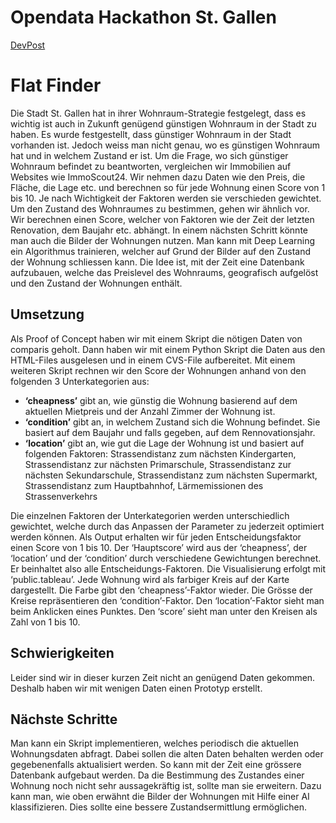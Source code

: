 # Opendata Hackathon St. Gallen
[DevPost](https://opendatahack-stgallen.devpost.com/)

# Flat Finder
Die Stadt St. Gallen hat in ihrer Wohnraum-Strategie festgelegt, dass es wichtig ist auch in Zukunft genügend günstigen Wohnraum in der Stadt zu haben.
Es wurde festgestellt, dass günstiger Wohnraum in der Stadt vorhanden ist. Jedoch weiss man nicht genau, wo es günstigen Wohnraum hat und in welchem Zustand er ist.
Um die Frage, wo sich günstiger Wohnraum befindet zu beantworten, vergleichen wir Immobilien auf Websites wie ImmoScout24. Wir nehmen dazu Daten wie den Preis, die Fläche,
die Lage etc. und berechnen so für jede Wohnung einen Score von 1 bis 10. Je nach Wichtigkeit der Faktoren werden sie verschieden gewichtet.
Um den Zustand des Wohnraumes zu bestimmen, gehen wir ähnlich vor. Wir berechnen einen Score, welcher von Faktoren wie der Zeit der letzten Renovation, dem Baujahr etc. 
abhängt. In einem nächsten Schritt könnte man auch die Bilder der Wohnungen nutzen. Man kann mit Deep Learning ein Algorithmus trainieren, welcher auf Grund der Bilder auf 
den Zustand der Wohnung schliessen kann. Die Idee ist, mit der Zeit eine Datenbank aufzubauen, welche das Preislevel des Wohnraums, geografisch aufgelöst und den 
Zustand der Wohnungen enthält.

## Umsetzung
Als Proof of Concept haben wir mit einem Skript die nötigen Daten von comparis geholt. Dann haben wir mit einem Python Skript die Daten aus den HTML-Files ausgelesen und 
in einem CVS-File aufbereitet. Mit einem weiteren Skript rechnen wir den Score der Wohnungen anhand von den folgenden 3 Unterkategorien aus:
- **‘cheapness’** gibt an, wie günstig die Wohnung basierend auf dem aktuellen Mietpreis und der Anzahl Zimmer der Wohnung ist.
- **‘condition’** gibt an, in welchem Zustand sich die Wohnung befindet. Sie basiert auf dem Baujahr und falls gegeben, auf dem Rennovationsjahr.
- **‘location’** gibt an, wie gut die Lage der Wohnung ist und basiert auf folgenden Faktoren:
Strassendistanz zum nächsten Kindergarten, Strassendistanz zur nächsten Primarschule, Strassendistanz zur nächsten Sekundarschule, Strassendistanz zum nächsten Supermarkt, 
Strassendistanz zum Hauptbahnhof, Lärmemissionen des Strassenverkehrs

Die einzelnen Faktoren der Unterkategorien werden unterschiedlich gewichtet, welche durch das Anpassen der Parameter zu jederzeit optimiert werden können. Als Output 
erhalten wir für jeden Entscheidungsfaktor einen Score von 1 bis 10. Der ‘Hauptscore’ wird aus der ‘cheapness’, der ‘location’ und der ‘condition’ durch verschiedene 
Gewichtungen berechnet. Er beinhaltet also alle Entscheidungs-Faktoren. Die Visualisierung erfolgt mit ‘public.tableau’. Jede Wohnung wird als farbiger Kreis auf 
der Karte dargestellt. Die Farbe gibt den ‘cheapness’-Faktor wieder. Die Grösse der Kreise repräsentieren den ‘condition’-Faktor. Den ‘location’-Faktor sieht man beim Anklicken eines Punktes. Den ‘score’ sieht man unter den Kreisen als Zahl von 1 bis 10. 

## Schwierigkeiten
Leider sind wir in dieser kurzen Zeit nicht an genügend Daten gekommen. Deshalb haben wir mit wenigen Daten einen Prototyp erstellt. 

## Nächste Schritte
Man kann ein Skript implementieren, welches periodisch die aktuellen Wohnungsdaten abfragt. Dabei sollen die alten Daten behalten werden oder gegebenenfalls
aktualisiert werden. So kann mit der Zeit eine grössere Datenbank aufgebaut werden. Da die Bestimmung des Zustandes einer Wohnung noch nicht sehr aussagekräftig 
ist, sollte man sie erweitern. Dazu kann man, wie oben erwähnt die Bilder der Wohnungen mit Hilfe einer AI klassifizieren. Dies sollte eine bessere Zustandsermittlung ermöglichen.